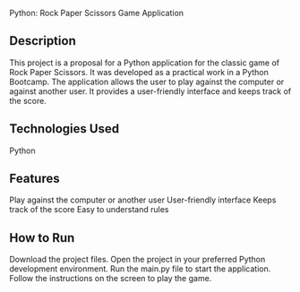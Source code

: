 Python: Rock Paper Scissors Game Application

## Description
This project is a proposal for a Python application for the classic game of Rock Paper Scissors. It was developed as a practical work in a Python Bootcamp. The application allows the user to play against the computer or against another user. It provides a user-friendly interface and keeps track of the score.

## Technologies Used
Python

## Features
Play against the computer or another user
User-friendly interface
Keeps track of the score
Easy to understand rules

## How to Run
Download the project files.
Open the project in your preferred Python development environment.
Run the main.py file to start the application.
Follow the instructions on the screen to play the game.
